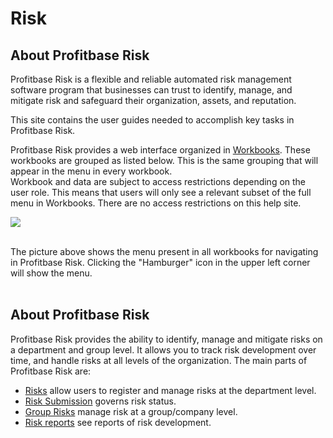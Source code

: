 # Risk


## About Profitbase Risk

Profitbase Risk is a flexible and reliable automated risk management software program that businesses can trust to identify, manage, and mitigate risk and safeguard their organization, assets, and reputation.

This site contains the user guides needed to accomplish key tasks in Profitbase Risk.

Profitbase Risk provides a web interface organized in [Workbooks](workbooks.md). These workbooks are grouped as listed below. This is the same grouping that will appear in the menu in every workbook.  
Workbook and data are subject to access restrictions depending on the user role. This means that users will only see a relevant subset of the full menu in Workbooks. There are no access restrictions on this help site.
<br/>

![](https://profitbasedocs.blob.core.windows.net/riskimages/risk-left-menu.png)

<br/>
The picture above shows the menu present in all workbooks for navigating in Profitbase Risk. Clicking the "Hamburger" icon in the upper left corner will show the menu.
<br/>
<br/>

## About Profitbase Risk

Profitbase Risk provides the ability to identify, manage and mitigate risks on a department and group level. It allows you to track risk development over time, and handle risks at all levels of the organization. The main parts of Profitbase Risk are:

- [Risks](workbooks/risks.md) allow users to register and manage risks at the department level.
- [Risk Submission](workbooks/risk-submission.md) governs risk status.
- [Group Risks](workbooks/group-risks.md) manage risk at a group/company level.
- [Risk reports](workbooks/risk-reports.md) see reports of risk development.
